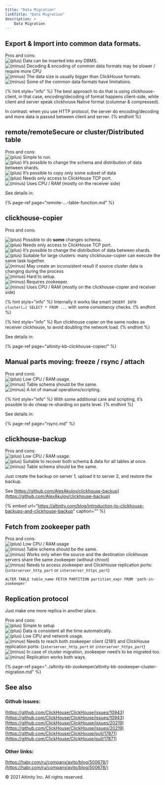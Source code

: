 ```yaml
---
title: "Data Migration"
linkTitle: "Data Migration"
description: >
    Data Migration
---
```


## Export & Import into common data formats. <a id="DataMigration-Export&amp;Importintocommondataformats."></a>

Pros and cons:  
![\(plus\)](../../.gitbook/assets/add.png) Data can be inserted into any DBMS.  
![\(minus\)](../../.gitbook/assets/forbidden.png) Decoding & encoding of common data formats may be slower / require more CPU  
![\(minus\)](../../.gitbook/assets/forbidden.png) The data size is usually bigger than ClickHouse formats.  
![\(minus\)](../../.gitbook/assets/forbidden.png) Some of the common data formats have limitations.

{% hint style="info" %}
The best approach to do that is using clickhouse-client, in that case, encoding/decoding of format happens client-side, while client and server speak clickhouse Native format \(columnar & compressed\).

In contrast: when you use HTTP protocol, the server do encoding/decoding and more data is passed between client and server.
{% endhint %}

## remote/remoteSecure or cluster/Distributed table <a id="DataMigration-remote/remoteSecureorcluster/Distributedtable"></a>

Pros and cons:  
![\(plus\)](../../.gitbook/assets/add.png) Simple to run.  
![\(plus\)](../../.gitbook/assets/add.png) It’s possible to change the schema and distribution of data between shards.  
![\(plus\)](../../.gitbook/assets/add.png) It’s possible to copy only some subset of data  
![\(plus\)](../../.gitbook/assets/add.png) Needs only access to ClickHouse TCP port.  
![\(minus\)](../../.gitbook/assets/forbidden.png) Uses CPU / RAM \(mostly on the receiver side\)

See details in:

{% page-ref page="remote-...-table-function.md" %}

## clickhouse-copier <a id="DataMigration-clickhouse-copier"></a>

Pros and cons:

![\(plus\)](../../.gitbook/assets/add.png) Possible to do **some** changes schema.  
![\(plus\)](../../.gitbook/assets/add.png) Needs only access to ClickHouse TCP port.  
![\(plus\)](../../.gitbook/assets/add.png) It’s possible to change the distribution of data between shards.  
![\(plus\)](../../.gitbook/assets/add.png) Suitable for large clusters: many clickhouse-copier can execute the same task together.  
![\(minus\)](../../.gitbook/assets/forbidden.png) May create an inconsistent result if source cluster data is changing during the process  
![\(minus\)](../../.gitbook/assets/forbidden.png) Hard to setup.  
![\(minus\)](../../.gitbook/assets/forbidden.png) Requires zookeeper.  
![\(minus\)](../../.gitbook/assets/forbidden.png) Uses CPU / RAM \(mostly on the clickhouse-copier and receiver side\)

{% hint style="info" %}
Internally it works like smart `INSERT INTO cluster(…) SELECT * FROM ...` with some consistency checks.
{% endhint %}

{% hint style="info" %}
Run clickhouse copier on the same nodes as receiver clickhouse, to avoid doubling the network load.
{% endhint %}

See details in:

{% page-ref page="altinity-kb-clickhouse-copier/" %}

## Manual parts moving: freeze / rsync / attach <a id="DataMigration-rsync/manualpartsmoving"></a>

Pros and cons:  
![\(plus\)](../../.gitbook/assets/add.png) Low CPU / RAM usage.  
![\(minus\)](../../.gitbook/assets/forbidden.png) Table schema should be the same.  
![\(minus\)](../../.gitbook/assets/forbidden.png) A lot of manual operations/scripting.

{% hint style="info" %}
With some additional care and scripting, it’s possible to do cheap re-sharding on parts level.
{% endhint %}

See details in:

{% page-ref page="rsync.md" %}

## clickhouse-backup

Pros and cons:  
![\(plus\)](../../.gitbook/assets/add.png) Low CPU / RAM usage.  
![\(plus\)](../../.gitbook/assets/add.png) Suitable to recover both schema & data for all tables at once.  
![\(minus\)](../../.gitbook/assets/forbidden.png) Table schema should be the same.

Just create the backup on server 1, upload it to server 2, and restore the backup.

See [https://github.com/AlexAkulov/clickhouse-backup](https://github.com/AlexAkulov/clickhouse-backup)

{% embed url="https://altinity.com/blog/introduction-to-clickhouse-backups-and-clickhouse-backup" caption="" %}

## Fetch from zookeeper path

Pros and cons:  
![\(plus\)](../../.gitbook/assets/add.png) Low CPU / RAM usage  
![\(minus\)](../../.gitbook/assets/forbidden.png) Table schema should be the same.  
![\(minus\)](../../.gitbook/assets/forbidden.png) Works only when the source and the destination clickhouse servers share the same zookeeper \(without chroot\)  
![\(minus\)](../../.gitbook/assets/forbidden.png) Needs to access zookeeper and ClickHouse replication ports: \(`interserver_http_port` or `interserver_https_port`\)

```text
ALTER TABLE table_name FETCH PARTITION partition_expr FROM 'path-in-zookeeper'
```

## Replication protocol <a id="DataMigration-Replicationprotocol"></a>

Just make one more replica in another place.

Pros and cons:  
![\(plus\)](../../.gitbook/assets/add.png) Simple to setup  
![\(plus\)](../../.gitbook/assets/add.png) Data is consistent all the time automatically.  
![\(plus\)](../../.gitbook/assets/add.png) Low CPU and network usage.  
![\(minus\)](../../.gitbook/assets/forbidden.png) Needs to reach both zookeeper client \(2181\) and ClickHouse replication ports: \(`interserver_http_port` or `interserver_https_port`\)  
![\(minus\)](../../.gitbook/assets/forbidden.png) In case of cluster migration, zookeeper need’s to be migrated too.  
![\(minus\)](../../.gitbook/assets/forbidden.png) Replication works both ways.

{% page-ref page="../altinity-kb-zookeeper/altinity-kb-zookeeper-cluster-migration.md" %}

## See also <a id="DataMigration-Githubissues:"></a>

### Github issues:

[https://github.com/ClickHouse/ClickHouse/issues/10943](https://github.com/ClickHouse/ClickHouse/issues/10943)  
[https://github.com/ClickHouse/ClickHouse/issues/20219](https://github.com/ClickHouse/ClickHouse/issues/20219)  
[https://github.com/ClickHouse/ClickHouse/pull/17871](https://github.com/ClickHouse/ClickHouse/pull/17871)

### Other links:

[https://habr.com/ru/company/avito/blog/500678/](https://habr.com/ru/company/avito/blog/500678/)

© 2021 Altinity Inc. All rights reserved.

